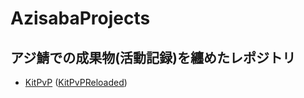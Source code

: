 # AzisabaProjects
## アジ鯖での成果物(活動記録)を纏めたレポジトリ
- [KitPvP](https://github.com/Mizinkobusters/KitPvP) ([KitPvPReloaded](https://github.com/Mizinkobusters/KitPvPReloaded))
